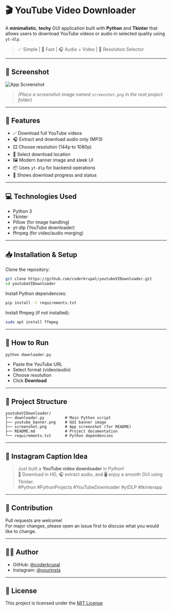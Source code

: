 
# 🎬 YouTube Video Downloader

A **minimalistic**, **techy** GUI application built with **Python** and **Tkinter** that allows users to download YouTube videos or audio in selected quality using `yt-dlp`.

> ✅ Simple | 🚀 Fast | 🎧 Audio + Video | 🎯 Resolution Selector

---

## 📸 Screenshot

![App Screenshot](<img width="452" alt="image" src="https://github.com/user-attachments/assets/adbbdc84-919b-4ce9-ae65-735276d03f5e" />
)

> *(Place a screenshot image named `screenshot.png` in the root project folder)*

---

## 🔧 Features

- ✅ Download full YouTube videos
- 🎧 Extract and download audio only (MP3)
- 🎞 Choose resolution (144p to 1080p)
- 📁 Select download location
- 🖼 Modern banner image and sleek UI
- 📦 Uses `yt-dlp` for backend operations
- 🔄 Shows download progress and status

---

## 💻 Technologies Used

- Python 3
- Tkinter
- Pillow (for image handling)
- yt-dlp (YouTube downloader)
- ffmpeg (for video/audio merging)

---

## 📥 Installation & Setup

Clone the repository:

```bash
git clone https://github.com/coderkrupal/youtubeVIDownloader.git
cd youtubeVIDownloader
```

Install Python dependencies:

```bash
pip install -r requirements.txt
```

Install ffmpeg (if not installed):

```bash
sudo apt install ffmpeg
```

---

## 🚀 How to Run

```bash
python downloader.py
```

- Paste the YouTube URL
- Select format (video/audio)
- Choose resolution
- Click **Download**

---

## 📁 Project Structure

```
youtubeVIDownloader/
├── downloader.py         # Main Python script
├── youtube_banner.png    # GUI banner image
├── screenshot.png        # App screenshot (for README)
├── README.md             # Project documentation
└── requirements.txt      # Python dependencies
```

---

## 📸 Instagram Caption Idea

> Just built a **YouTube video downloader** in Python!  
> 🎥 Download in HD, 🎧 extract audio, and 🖥 enjoy a smooth GUI using Tkinter.  
> #Python #PythonProjects #YouTubeDownloader #ytDLP #tkinterapp

---

## 🤝 Contribution

Pull requests are welcome!  
For major changes, please open an issue first to discuss what you would like to change.

---

## 🧑‍💻 Author

- GitHub: [@coderkrupal](https://github.com/coderkrupal)
- Instagram: [@yourinsta](https://instagram.com/krupaldoshi08)

---

## 📜 License

This project is licensed under the [MIT License](LICENSE)

